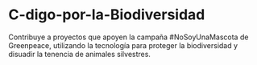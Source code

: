 # C-digo-por-la-Biodiversidad
Contribuye a proyectos que apoyen la campaña #NoSoyUnaMascota de Greenpeace, utilizando la tecnología para proteger la biodiversidad y disuadir la tenencia de animales silvestres.
